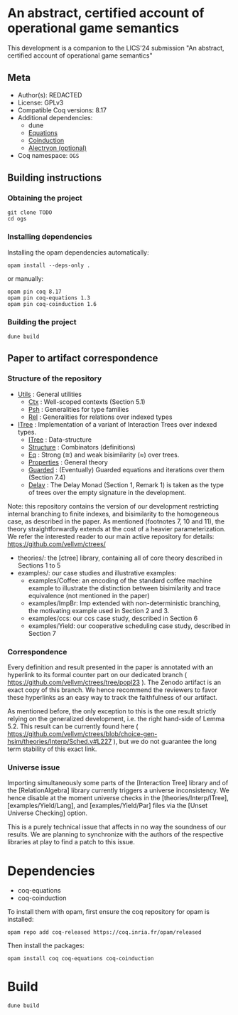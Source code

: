 # An abstract, certified account of operational game semantics

This development is a companion to the LICS'24 submission "An abstract, certified account of operational game semantics"

## Meta

- Author(s): REDACTED
- License:  GPLv3
- Compatible Coq versions: 8.17
- Additional dependencies:
  - dune
  - [Equations](https://github.com/mattam82/Coq-Equations)
  - [Coinduction](https://github.com/damien-pous/coinduction)
  - [Alectryon (optional)](https://github.com/cpitclaudel/alectryon)
- Coq namespace: `OGS`

## Building instructions

### Obtaining the project

```shell
git clone TODO
cd ogs
```

### Installing dependencies

Installing the opam dependencies automatically:
```shell
opam install --deps-only .
```
or manually:
```shell
opam pin coq 8.17
opam pin coq-equations 1.3
opam pin coq-coinduction 1.6
```

### Building the project

```shell
dune build
```

## Paper to artifact correspondence

### Structure of the repository

- [Utils](./theories/Utils/) : General utilities
  + [Ctx](./theories/Utils/Ctx.v) : Well-scoped contexts (Section 5.1)
  + [Psh](./theories/Utils/Psh.v) : Generalities for type families
  + [Rel](./theories/Utils/Rel.v) : Generalities for relations over indexed types
- [ITree](./theories/ITree/) : Implementation of a variant of Interaction Trees over indexed types.
  + [ITree](./theories/ITree/ITree.v) : Data-structure
  + [Structure](./theories/ITree/Structure.v) : Combinators (definitions)
  + [Eq](./theories/ITree/Eq.v) : Strong (≅) and weak bisimilarity (≈) over trees.
  + [Properties](./theories/ITree/Properties.v) : General theory
  + [Guarded](./theories/ITree/Guarded.v) : (Eventually) Guarded equations and iterations over them (Section 7.4)
  + [Delay](./theories/ITree/Delay.v) : The Delay Monad (Section 1, Remark 1) is taken as the type of trees over the empty signature in the development.


Note: this repository contains the version of our development restricting internal branching to finite indexes,
and bisimilarity to the homogeneous case, as described in the paper.
As mentioned (footnotes 7, 10 and 11), the theory straightforwardly extends at the cost of a heavier parameterization.
We refer the interested reader to our main active repository for details: https://github.com/vellvm/ctrees/


- theories/: the [ctree] library, containing all of core theory described in Sections 1 to 5
- examples/: our case studies and illustrative examples:
  + examples/Coffee: an encoding of the standard coffee machine example to illustrate the distinction between bisimilarity and trace equivalence (not mentioned in the paper)
  + examples/ImpBr: Imp extended with non-deterministic branching, the motivating example used in Section 2 and 3.
  + examples/ccs: our ccs case study, described in Section 6
  + examples/Yield: our cooperative scheduling case study, described in Section 7

### Correspondence

Every definition and result presented in the paper is annotated with an hyperlink to its formal counter
part on our dedicated branch ( https://github.com/vellvm/ctrees/tree/popl23 ). The Zenodo artifact is an
exact copy of this branch.
We hence recommend the reviewers to favor these hyperlinks as an easy way to track the faithfulness
of our artifact.

As mentioned before, the only exception to this is the one result strictly relying on the
generalized development, i.e. the right hand-side of Lemma 5.2.
This result can be currently found here ( https://github.com/vellvm/ctrees/blob/choice-gen-hsim/theories/Interp/Sched.v#L227 ), but we do not guarantee the long term stability of this exact link.

### Universe issue

Importing simultaneously some parts of the [Interaction Tree] library and of the
[RelationAlgebra] library currently triggers a universe inconsistency. We hence
disable at the moment universe checks in the [theories/Interp/ITree],
[examples/Yield/Lang], and [examples/Yield/Par] files via the [Unset Universe
Checking] option.

This is a purely technical issue that affects in no way the soundness of our results.
We are planning to synchronize with the authors of the respective libraries at play to
find a patch to this issue.
# Dependencies

- coq-equations
- coq-coinduction

To install them with opam, first ensure the coq repository for opam is installed:
```shell
opam repo add coq-released https://coq.inria.fr/opam/released
```

Then install the packages:
```shell
opam install coq coq-equations coq-coinduction
```

# Build

```shell
dune build
```
